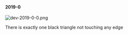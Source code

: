 #### 2019-0
![dev-2019-0-0.png](https://github.com/lil-lab/nlvr/raw/master/nlvr/dev/images/2/dev-2019-0-0.png "dev-2019-0-0.png")

There is exactly one black triangle not touching any edge